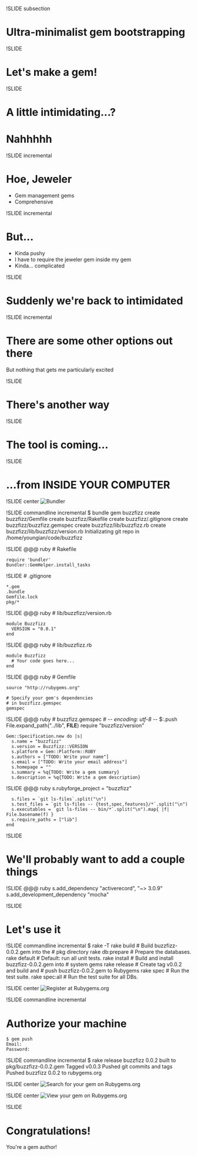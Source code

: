 !SLIDE subsection
# Ultra-minimalist gem bootstrapping #

!SLIDE
# Let's make a gem! #

!SLIDE
# A little intimidating...? #

# Nahhhhh #

!SLIDE incremental
# Hoe, Jeweler #

 * Gem management gems
 * Comprehensive

!SLIDE incremental
# But... #

 * Kinda pushy
 * I have to require the jeweler gem inside my gem
 * Kinda... complicated

!SLIDE
# Suddenly we're back to intimidated #

!SLIDE incremental
# There are some other options out there #

But nothing that gets me particularly excited

!SLIDE
# There's another way #

!SLIDE
# The tool is coming... #
!SLIDE
# ...from INSIDE YOUR COMPUTER #

!SLIDE center
![Bundler](bundler.png)

!SLIDE commandline incremental
    $ bundle gem buzzfizz
          create  buzzfizz/Gemfile
          create  buzzfizz/Rakefile
          create  buzzfizz/.gitignore
          create  buzzfizz/buzzfizz.gemspec
          create  buzzfizz/lib/buzzfizz.rb
          create  buzzfizz/lib/buzzfizz/version.rb
    Initializating git repo in /home/youngian/code/buzzfizz

!SLIDE
    @@@ ruby
    # Rakefile

    require 'bundler'
    Bundler::GemHelper.install_tasks

!SLIDE
    # .gitignore

    *.gem
    .bundle
    Gemfile.lock
    pkg/*

!SLIDE
    @@@ ruby
    # lib/buzzfizz/version.rb

    module Buzzfizz
      VERSION = "0.0.1"
    end

!SLIDE
    @@@ ruby
    # lib/buzzfizz.rb

    module Buzzfizz
      # Your code goes here...
    end

!SLIDE
    @@@ ruby
    # Gemfile

    source "http://rubygems.org"

    # Specify your gem's dependencies
    # in buzzfizz.gemspec
    gemspec

!SLIDE
    @@@ ruby
    # buzzfizz.gemspec
    # -*- encoding: utf-8 -*-
    $:.push File.expand_path("../lib", __FILE__)
    require "buzzfizz/version"

    Gem::Specification.new do |s|
      s.name = "buzzfizz"
      s.version = Buzzfizz::VERSION
      s.platform = Gem::Platform::RUBY
      s.authors = ["TODO: Write your name"]
      s.email = ["TODO: Write your email address"]
      s.homepage = ""
      s.summary = %q{TODO: Write a gem summary}
      s.description = %q{TODO: Write a gem description}

!SLIDE
    @@@ ruby
      s.rubyforge_project = "buzzfizz"

      s.files = `git ls-files`.split("\n")
      s.test_files = `git ls-files -- {test,spec,features}/*`.split("\n")
      s.executables = `git ls-files -- bin/*`.split("\n").map{ |f| File.basename(f) }
      s.require_paths = ["lib"]
    end

!SLIDE
# We'll probably want to add a couple things #

!SLIDE
    @@@ ruby
    s.add_dependency "activerecord", "~> 3.0.9"
    s.add_development_dependency "mocha"


!SLIDE
# Let's use it #

!SLIDE commandline incremental
    $ rake -T
    rake build       # Build buzzfizz-0.0.2.gem into the
                     # pkg directory
    rake db:prepare  # Prepare the databases.
    rake default     # Default: run all unit tests.
    rake install     # Build and install buzzfizz-0.0.2.gem into
                     # system gems
    rake release     # Create tag v0.0.2 and build and
                     # push buzzfizz-0.0.2.gem to Rubygems
    rake spec        # Run the test suite.
    rake spec:all    # Run the test suite for all DBs.

!SLIDE center
![Register at Rubygems.org](rubygems_signup.png)

!SLIDE commandline incremental
# Authorize your machine #
    $ gem push
    Email:
    Password:

!SLIDE commandline incremental
    $ rake release
    buzzfizz 0.0.2 built to pkg/buzzfizz-0.0.2.gem
    Tagged v0.0.3
    Pushed git commits and tags
    Pushed buzzfizz 0.0.2 to rubygems.org

!SLIDE center
![Search for your gem on Rubygems.org](rubygems_search.png)

!SLIDE center
![View your gem on Rubygems.org](rubygems_published.png)

!SLIDE
# Congratulations! #

You're a gem author!
